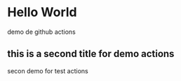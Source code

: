 # Hello World

demo de github actions

## this is a second title for demo actions

secon demo for test actions
